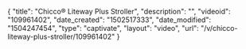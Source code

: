 {
    "title": "Chicco&reg; Liteway Plus Stroller",
    "description": "",
    "videoid": "109961402",
    "date_created": "1502517333",
    "date_modified": "1504247454",
    "type": "captivate",
    "layout": "video",
    "url": "\/v\/chicco-liteway-plus-stroller\/109961402"
}